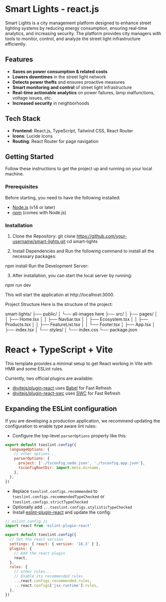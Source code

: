 # Smart Lights - react.js

Smart Lights is a city management platform designed to enhance street lighting systems by reducing energy consumption, ensuring real-time analytics, and increasing security. The platform provides city managers with tools to monitor, control, and analyze the street light infrastructure efficiently.

## Features

- **Saves on power consumption & related costs**
- **Lowers downtimes** in the street light network
- **Detects power thefts** and ensures proactive measures
- **Smart monitoring and control** of street light infrastructure
- **Real-time actionable analytics** on power failures, lamp malfunctions, voltage issues, etc.
- **Increased security** in neighborhoods

## Tech Stack

- **Frontend**: React.js, TypeScript, Tailwind CSS, React Router
- **Icons**: Lucide Icons
- **Routing**: React Router for page navigation

## Getting Started

Follow these instructions to get the project up and running on your local machine.

### Prerequisites

Before starting, you need to have the following installed:

- [Node.js](https://nodejs.org/) (v14 or later)
- [npm](https://www.npmjs.com/) (comes with Node.js)

### Installation

 1. Clone the Repository:
   git clone https://github.com/your-username/smart-lights.git
   cd smart-lights

2. Install Dependencies and Run the following command to install all the necessary packages:

npm install
Run the Development Server:

3. After installation, you can start the local server by running:

npm run dev

This will start the application at http://localhost:3000.


Project Structure
Here is the structure of the project:


smart-lights/
├── public/
│   └── all-images here
├── src/
│   ├── pages/
│   │   ├── Home.tsx
│   │   ├── Navbar.tsx
│   │   ├── Ecosystem.tsx
│   │   ├── Products.tsx
│   │   ├── FeatureList.tsx
│   │   └── Footer.tsx 
│   ├── App.tsx
│   ├── index.tsx
│   └── styles/
│       └── index.css
└── package.json







# React + TypeScript + Vite

This template provides a minimal setup to get React working in Vite with HMR and some ESLint rules.

Currently, two official plugins are available:

- [@vitejs/plugin-react](https://github.com/vitejs/vite-plugin-react/blob/main/packages/plugin-react/README.md) uses [Babel](https://babeljs.io/) for Fast Refresh
- [@vitejs/plugin-react-swc](https://github.com/vitejs/vite-plugin-react-swc) uses [SWC](https://swc.rs/) for Fast Refresh

## Expanding the ESLint configuration

If you are developing a production application, we recommend updating the configuration to enable type aware lint rules:

- Configure the top-level `parserOptions` property like this:

```js
export default tseslint.config({
  languageOptions: {
    // other options...
    parserOptions: {
      project: ['./tsconfig.node.json', './tsconfig.app.json'],
      tsconfigRootDir: import.meta.dirname,
    },
  },
})
```

- Replace `tseslint.configs.recommended` to `tseslint.configs.recommendedTypeChecked` or `tseslint.configs.strictTypeChecked`
- Optionally add `...tseslint.configs.stylisticTypeChecked`
- Install [eslint-plugin-react](https://github.com/jsx-eslint/eslint-plugin-react) and update the config:

```js
// eslint.config.js
import react from 'eslint-plugin-react'

export default tseslint.config({
  // Set the react version
  settings: { react: { version: '18.3' } },
  plugins: {
    // Add the react plugin
    react,
  },
  rules: {
    // other rules...
    // Enable its recommended rules
    ...react.configs.recommended.rules,
    ...react.configs['jsx-runtime'].rules,
  },
})
```
